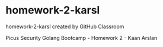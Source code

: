 # homework-2-karsl
homework-2-karsl created by GitHub Classroom

Picus Security Golang Bootcamp - Homework 2 - Kaan Arslan
